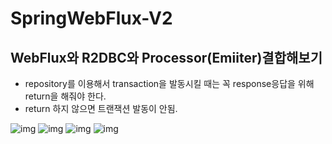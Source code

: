 # SpringWebFlux-V2

## WebFlux와 R2DBC와 Processor(Emiiter)결합해보기

- repository를 이용해서 transaction을 발동시킬 때는 꼭 response응답을 위해 return을 해줘야 한다.
- return 하지 않으면 트랜잭션 발동이 안됨.

![img](https://github.com/codingspecialist/SpringWebFlux-V3/blob/master/preview/1.png)
![img](https://github.com/codingspecialist/SpringWebFlux-V3/blob/master/preview/2.png)
![img](https://github.com/codingspecialist/SpringWebFlux-V3/blob/master/preview/3.png)
![img](https://github.com/codingspecialist/SpringWebFlux-V3/blob/master/preview/4.png)
